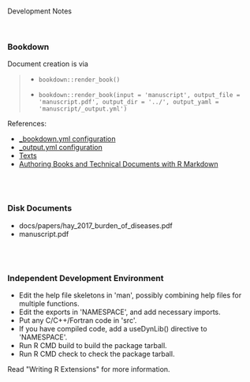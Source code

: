 
<br>

Development Notes

<br>


### Bookdown

Document creation is via

> * ``bookdown::render_book()`` 
> 
> 
> * ``bookdown::render_book(input = 'manuscript', output_file = 'manuscript.pdf',
>     output_dir = '../', output_yaml = 'manuscript/_output.yml')``
> 

References:
* [_bookdown.yml configuration](https://bookdown.org/yihui/bookdown/configuration.html)
* [_output.yml configuration](https://github.com/rstudio/bookdown/blob/main/inst/examples/_output.yml)
* [Texts](https://bookdown.org/yihui/rmarkdown/books.html)
* [Authoring Books and Technical Documents with R Markdown](https://bookdown.org/yihui/bookdown/)

<br>
<br>

### Disk Documents

* docs/papers/hay_2017_burden_of_diseases.pdf
* manuscript.pdf

<br>
<br>

### Independent Development Environment

* Edit the help file skeletons in 'man', possibly combining help files
  for multiple functions.
* Edit the exports in 'NAMESPACE', and add necessary imports.
* Put any C/C++/Fortran code in 'src'.
* If you have compiled code, add a useDynLib() directive to
  'NAMESPACE'.
* Run R CMD build to build the package tarball.
* Run R CMD check to check the package tarball.

Read "Writing R Extensions" for more information.


<br>
<br>

<br>
<br>

<br>
<br>

<br>
<br>
